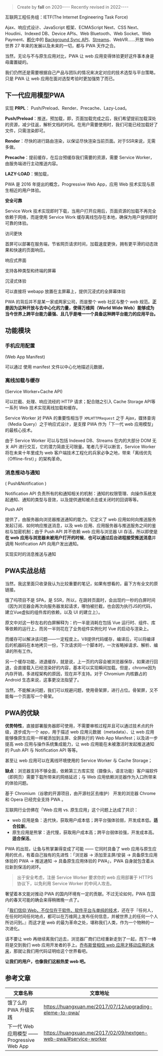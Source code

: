 > Create by **fall** on 2020----
> Recently revised in 2022----

互联网工程任务组：IETF(The Internet Engineering Task Force)

Ajax、响应式设计、JavaScript 框架、ECMAScript Next、CSS Next、Houdini、Indexed DB、Device APIs、Web Bluetooth、Web Socket、Web Payment、[孵化](https://wicg.github.io/BackgroundSync/spec/)中的 [Background Sync API](https://huangxuan.me/2017/02/09/nextgen-web-pwa/developers.google.com/web/updates/2015/12/background-sync)、[Streams](https://streams.spec.whatwg.org/)、WebVR……开放 Web 世界 27 年来的发展以及未来的一切，都与 PWA 天作之合。

当然，无论与不与原生应用对比，PWA 让 web 应用变得体验更好这件事本身是毋庸置疑的。

我们仍然还是需要根据自己产品与团队的情况来决定对应的技术选型与平台策略，只是 PWA 让 web 应用在面对选型考验时更加强势了而已。

## 下一代应用模型PWA

实现 **PRPL**： Push/Preload、Render、Precache、Lazy-Load。

**Push/Preload**：推送，预加载，即，页面加载完成之后，我们希望提前加载深处的资源，减少往返，解析文档的时间。在用户需要使用时，我们可能已经加载好了文件，只需渲染即可。

**Render**：尽快的进行路由渲染，以保证尽快渲染当前页面。对于SSR来说，无需多做。

**Precache**：提前缓存，在后台预缓存我们需要的资源，需要 Service Worker，由服务端进行主动推送内容。

**LAZY-LOAD**：懒加载，

PWA 是 2016 年提出的概念，Progressive Web App，应用 Web 技术实现与原生相近的用户体验。

**安全可靠**

Service Work 技术实现即时下载，当用户打开应用后，页面资源的加载不再完全依赖于网络，而是使用 Service Work 缓存离线包存在本地，确保为用户提供即时可靠的体验。

访问更快

首屏可以部署在服务端，节省网页请求时间，加载速度更快，拥有更平滑的动态效果和快速的页面响应。

响应式界面

支持各种类型和终端的屏幕

沉浸式体验

可以直接将 webapp 放置在主屏幕上，提供沉浸式的全屏幕体验

PWA 的背后并不是某一家或两家公司，而是整个 web 社区与整个 web 规范。**正是因为这种开放与去中心化的力量，使得万维网（World Wide Web）能够成为当今世界上跨平台能力最强、且几乎是唯一一个具备这种跨平台能力的应用平台。**

## 功能模块

### 手机应用配置

(Web App Manifest)

可以通过 使用 manifest 文件以中心化地描述元数据，

### 离线加载与缓存

(Service Worker+Cache API)

可以拦截、处理、响应流经的 HTTP 请求；配合随之引入 Cache Storage API等一系列 Web 技术实现离线加载和缓存。

Service Worker 对 PWA 的重要性相当于 `XMLHTTPRequest` 之于 Ajax，媒体查询（Media Query）之于响应式设计，是支撑 PWA 作为「下一代 web 应用模型」的最核心技术。

由于 Service Worker 可以与包括 Indexed DB、Streams 在内的大部分 DOM 无关 API  进行交互，它的潜力简直无可限量。笔者几乎可以断言，Service Worker 将在未来十年里成为 web  客户端技术工程化的兵家必争之地，带来「离线优先（Offline-first）」的架构革命。

### 消息推动与通知

( Push&Notification )

Notification API 负责所有的和通知相关的机制：通知的权限管理、向操作系统发起通知、通知的类型与音效，以及提供通知被点击或关闭时的回调等等。

Push API

提供了，由服务器向浏览器推送通知的能力。它定义了 web 应用如何向推送服务发起订阅、如何响应推送消息，以及 web 应用、应用服务器与推送服务之间的鉴权与加密机制；由于 Push  API 并不依赖 web 应用与浏览器 UI 存活，所以即使是**在 web 应用与浏览器未被用户打开的时候**，**也可以通过后台进程接受推送消息**并调用  Notification API 向用户发出通知。

实现实时的消息推送与通知

## PWA实战总结

当然，我这里面只收录我认为比较重要的笔记，如果有想看的，最下方有全文的原链接。

饿了吗项目不是 SPA，是 SSR，所以，在跳转页面时，会出现约一秒的白屏时间（因为浏览器会再次向服务器发起请求，哪怕被拦截，也会因为执行JS的代码，建立Vue虚拟的组件库的依赖，以及 UI 的建立上）。

原文中对这一秒左右的白屏解释为：约一半是消耗在包括 Vue 运行时、组件、库等依赖的运行上，而另一半则花在了业务组件实例化时 Vue 的启动与渲染上。

而缓存可以解决该问题——一定程度上。V8提供代码缓存，编译后，可以将编译后的机器码在本地拷贝一份，下次请求同一个脚本时，一次省略掉请求、解析、编译的所有工作。

另一个缓存功能，进退缓存，就是说，上一页的内容会被浏览器保存，如果进行回退，会直接载入已经渲染好的内容，基本可以实现瞬间加载。但是，chrome因为内存开销，多进程架构的原因，现在并不支持。对于 Chromium 内核霸占的 Android 生态来说，这事更没法指望了。

当然，不能解决问题，我们可以规避问题，使用骨架屏，进行占位。骨架屏，又不能每一个页面写一个骨架。

## PWA的优缺

**优势特性**，直接部署服务器即可使用，不需要审核过程并且可以通过技术点的升级，逐步成为一个 app，用于描述 web 应用元数据（metadata）、让 web 应用能够像原生应用一样被添加到主屏、全屏执行的 Web App  Manifest；以及进一步提高 web 应用与操作系统集成能力，让 web 应用能在未被激活时发起推送通知的 Push API 与  Notification API 等等。

甚至让 web 应用可以在离线环境使用的 Service Worker 与 Cache Storage；

**缺点**：浏览器支持不够全面，依赖第三方库实现（摄像头，语言功能）客户端软件（即网页）需要下载所带来的网络延迟；与 Web 应用依赖浏览器作为入口所带来的体验问题。

基于 Chromium（谷歌的开源项目，由开源社区去维护） 开发的浏览器 Chrome 和 Opera 已经完全支持 PWA 。

互联网行业仿佛在「Web 应用 vs. 原生应用」这个问题上达成了共识：

- web 应用是鱼：迭代快，获取用户成本低；跨平台强体验弱，开发成本低。**适合拉新**。
- 原生应用是熊掌：迭代慢，获取用户成本高；跨平台弱体验强，开发成本高。**适合保活**。

PWA 的出现，让鱼与熊掌兼得变成了可能 —— 它同时具备了 web 应用与原生应用的优点，有着自己独有的先进性：「浏览器 ->  添加至主屏/安装 -> 具备原生应用体验的 PWA -> 推送通知 -> 具备原生应用体验的 PWA」，PWA  自身就包含着从拉新到保活的闭环。

> 出于安全考虑，注册 Service Worker 要求你的 web 应用部署于 HTTPS 协议下，以免利用 Service Worker 的中间人攻击。

奢望着本文能对推动 PWA 的国内环境有一定的贡献。不过无论如何，PWA 在国内的春天可能的确会来得稍微晚一点了。

「[我们信仰 Web，不仅仅在于软件、软件平台与单纯的技术](https://huangxuan.me/pwa-qcon2016/#/99)，还在于『任何人，在任何时间任何地点，都可以在万维网上发布任何信息，并被世界上的任何一个人所访问到。』而这才是 web 的最为革命之处，堪称我们人类，作为一个物种的一次进化。

请不要让 web 再继续离我们远去，浏览器厂商们已经重新走到了一起，而下一棒将是交到我们 web 应用开发者的手上。[乔布斯曾相信 web 应用才移动应用的未来](https://huangxuan.me/2017/02/09/nextgen-web-pwa/youtu.be/y1B2c3ZD9fk?t=1h14m48s)，那就让我们用代码证明给这个世界看吧。

**让我们的用户，也像我们这般热爱 web 吧。**

## 参考文章

| 文章名称                                   | 文章地址                                                     |
| ------------------------------------------ | ------------------------------------------------------------ |
| 饿了么的 PWA 升级实践                      | https://huangxuan.me/2017/07/12/upgrading-eleme-to-pwa/      |
| 下一代 Web 应用模型 —— Progressive Web App | https://huangxuan.me/2017/02/09/nextgen-web-pwa/#service-worker |